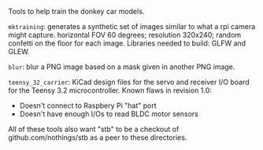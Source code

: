 
Tools to help train the donkey car models.

`mktraining`: generates a synthetic set of images similar to what a rpi camera might capture.
horizontal FOV 60 degrees; resolution 320x240; random confetti on the floor for each image.
Libraries needed to build: GLFW and GLEW.

`blur`: blur a PNG image based on a mask given in another PNG image.

`teensy_32_carrier`: KiCad design files for the servo and receiver I/O board for the Teensy 3.2
microcontroller. Known flaws in revision 1.0:
  - Doesn't connect to Raspbery Pi "hat" port
  - Doesn't have enough I/Os to read BLDC motor sensors

All of these tools also want "stb" to be a checkout of github.com/nothings/stb as a peer 
to these directories.
